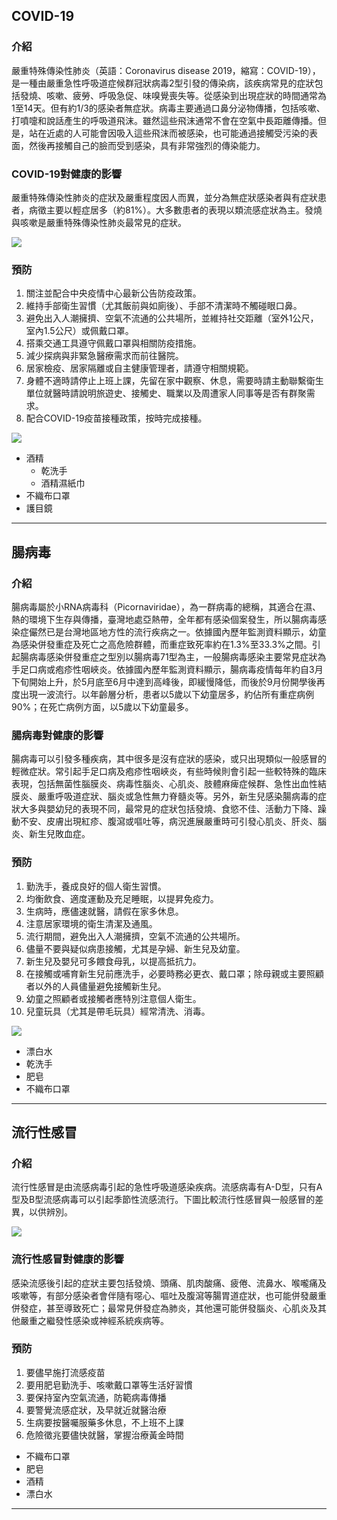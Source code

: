 ## COVID-19
### 介紹

嚴重特殊傳染性肺炎（英語：Coronavirus disease 2019，縮寫：COVID-19），是一種由嚴重急性呼吸道症候群冠狀病毒2型引發的傳染病，該疾病常見的症狀包括發燒、咳嗽、疲勞、呼吸急促、味嗅覺喪失等。從感染到出現症狀的時間通常為1至14天。但有約1/3的感染者無症狀。病毒主要通過口鼻分泌物傳播，包括咳嗽、打噴嚏和說話產生的呼吸道飛沫。雖然這些飛沫通常不會在空氣中長距離傳播。但是，站在近處的人可能會因吸入這些飛沫而被感染，也可能通過接觸受污染的表面，然後再接觸自己的臉而受到感染，具有非常強烈的傳染能力。

### COVID-19對健康的影響
嚴重特殊傳染性肺炎的症狀及嚴重程度因人而異，並分為無症狀感染者與有症狀患者，病徵主要以輕症居多（約81%）。大多數患者的表現以類流感症狀為主。發燒與咳嗽是嚴重特殊傳染性肺炎最常見的症狀。

![](https://med-net.com/Page/Image/File/202003/25/000/E4KHFIXH3YKX.png)

### 預防
1. 關注並配合中央疫情中心最新公告防疫政策。
2. 維持手部衛生習慣（尤其飯前與如廁後）、手部不清潔時不觸碰眼口鼻。
3. 避免出入人潮擁擠、空氣不流通的公共場所，並維持社交距離（室外1公尺，室內1.5公尺）或佩戴口罩。
4. 搭乘交通工具遵守佩戴口罩與相關防疫措施。
5. 減少探病與非緊急醫療需求而前往醫院。
6. 居家檢疫、居家隔離或自主健康管理者，請遵守相關規範。
7. 身體不適時請停止上班上課，先留在家中觀察、休息，需要時請主動聯繫衛生單位就醫時請說明旅遊史、接觸史、職業以及周遭家人同事等是否有群聚需求。
8. 配合COVID-19疫苗接種政策，按時完成接種。


![](https://www.c19.mhlw.go.jp/images/kv_ct.png)

- 酒精
	- 乾洗手
	- 酒精濕紙巾
- 不織布口罩
- 護目鏡

---

## 腸病毒

### 介紹
腸病毒屬於小RNA病毒科（Picornaviridae），為一群病毒的總稱，其適合在濕、熱的環境下生存與傳播，臺灣地處亞熱帶，全年都有感染個案發生，所以腸病毒感染症儼然已是台灣地區地方性的流行疾病之一。依據國內歷年監測資料顯示，幼童為感染併發重症及死亡之高危險群體，而重症致死率約在1.3%至33.3%之間。引起腸病毒感染併發重症之型別以腸病毒71型為主，一般腸病毒感染主要常見症狀為手足口病或疱疹性咽峽炎。依據國內歷年監測資料顯示，腸病毒疫情每年約自3月下旬開始上升，於5月底至6月中達到高峰後，即緩慢降低，而後於9月份開學後再度出現一波流行。以年齡層分析，患者以5歲以下幼童居多，約佔所有重症病例90%；在死亡病例方面，以5歲以下幼童最多。
### 腸病毒對健康的影響
腸病毒可以引發多種疾病，其中很多是沒有症狀的感染，或只出現類似一般感冒的輕微症狀。常引起手足口病及疱疹性咽峽炎，有些時候則會引起一些較特殊的臨床表現，包括無菌性腦膜炎、病毒性腦炎、心肌炎、肢體麻痺症候群、急性出血性結膜炎、嚴重呼吸道症狀、腦炎或急性無力脊髓炎等。另外，新生兒感染腸病毒的症狀大多與嬰幼兒的表現不同，最常見的症狀包括發燒、食慾不佳、活動力下降、躁動不安、皮膚出現紅疹、腹瀉或嘔吐等，病況進展嚴重時可引發心肌炎、肝炎、腦炎、新生兒敗血症。
### 預防
1. 勤洗手，養成良好的個人衛生習慣。
2. 均衡飲食、適度運動及充足睡眠，以提昇免疫力。
3. 生病時，應儘速就醫，請假在家多休息。
4. 注意居家環境的衛生清潔及通風。
5. 流行期間，避免出入人潮擁擠，空氣不流通的公共場所。
6. 儘量不要與疑似病患接觸，尤其是孕婦、新生兒及幼童。
7. 新生兒及嬰兒可多餵食母乳，以提高抵抗力。
8. 在接觸或哺育新生兒前應洗手，必要時務必更衣、戴口罩；除母親或主要照顧者以外的人員儘量避免接觸新生兒。
9. 幼童之照顧者或接觸者應特別注意個人衛生。
10. 兒童玩具（尤其是帶毛玩具）經常清洗、消毒。

![](https://www.nstc.org.tw/upload/Activities/NotSet/20160422095251906.jpg)

- 漂白水
- 乾洗手
- 肥皂
- 不織布口罩

---

## 流行性感冒
### 介紹
流行性感冒是由流感病毒引起的急性呼吸道感染疾病。流感病毒有A-D型，只有A型及B型流感病毒可以引起季節性流感流行。下圖比較流行性感冒與一般感冒的差異，以供辨別。


![](https://blog.vitabox.com.tw/wp-content/uploads/2019/12/1577257587684-1024x585.jpg)

### 流行性感冒對健康的影響
感染流感後引起的症狀主要包括發燒、頭痛、肌肉酸痛、疲倦、流鼻水、喉嚨痛及咳嗽等，有部分感染者會伴隨有噁心、嘔吐及腹瀉等腸胃道症狀，也可能併發嚴重併發症，甚至導致死亡；最常見併發症為肺炎，其他還可能併發腦炎、心肌炎及其他嚴重之繼發性感染或神經系統疾病等。

### 預防
1. 要儘早施打流感疫苗
2. 要用肥皂勤洗手、咳嗽戴口罩等生活好習慣
3. 要保持室內空氣流通，防範病毒傳播
4. 要警覺流感症狀，及早就近就醫治療
5. 生病要按醫囑服藥多休息，不上班不上課
6. 危險徵兆要儘快就醫，掌握治療黃金時間
- 不織布口罩
- 肥皂
- 酒精
- 漂白水
---